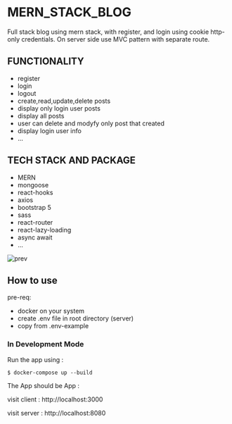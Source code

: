 # MERN_STACK_BLOG

Full stack blog using mern stack, with register, and login using cookie http-only credentials. On server side use MVC pattern with separate route.

## FUNCTIONALITY

- register
- login
- logout 
- create,read,update,delete posts
- display only login user posts
- display all posts
- user can delete and modyfy only post that created 
- display login user info
- ...

## TECH STACK AND PACKAGE

- MERN
- mongoose
- react-hooks 
- axios
- bootstrap 5
- sass
- react-router 
- react-lazy-loading
- async await
- ...

![prev](https://raw.githubusercontent.com/3ndrius/BlogMern/master/blog.png?token=AFY4HYMDVC2EZ6FHXGNVTJK7KQEW4)


## How to use
pre-req:
- docker on your system
- create .env file in root directory (server)
- copy from .env-example

### In Development Mode

Run the app using :

`$ docker-compose up --build`

The App should be App :

visit client : http://localhost:3000

visit server : http://localhost:8080

